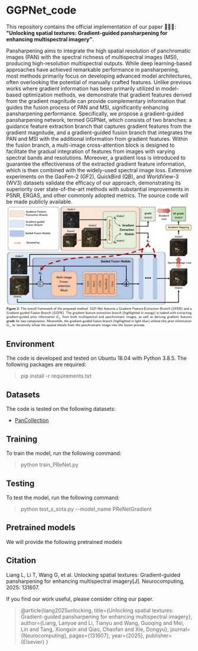 # GGPNet_code
This repository contains the official implementation of our paper 🚀🚀🚀:  
**"Unlocking spatial textures: Gradient-guided pansharpening for enhancing multispectral imagery"**.

Pansharpening aims to integrate the high spatial resolution of panchromatic images (PAN) with the spectral richness of multispectral images (MSI), producing high-resolution multispectral outputs. While deep learning-based approaches have achieved remarkable performance in pansharpening, most methods primarily focus on developing advanced model architectures, often overlooking the potential of manually crafted features. Unlike previous works where gradient information has been primarily utilized in model-based optimization methods, we demonstrate that gradient features derived from the gradient magnitude can provide complementary information that guides the fusion process of PAN and MSI, significantly enhancing pansharpening performance. Specifically, we propose a gradient-guided pansharpening network, termed GGPNet, which consists of two branches: a guidance feature extraction branch that captures gradient features from the gradient magnitude, and a gradient-guided fusion branch that integrates the PAN and MSI with the additional information from gradient features. Within the fusion branch, a multi-image cross-attention block is designed to facilitate the gradual integration of features from images with varying spectral bands and resolutions. Moreover, a gradient loss is introduced to guarantee the effectiveness of the extracted gradient feature information, which is then combined with the widely-used spectral image loss. Extensive experiments on the GaoFen-2 (GF2), QuickBird (QB), and WorldView-3 (WV3) datasets validate the efficacy of our approach, demonstrating its superiority over state-of-the-art methods with substantial improvements in PSNR, ERGAS, and other commonly adopted metrics. The source code will be made publicly available.
![alt text](image.png)

## Environment
The code is developed and tested on Ubuntu 18.04 with Python 3.8.5. The following packages are required:
> pip install -r requirements.txt

## Datasets
The code is tested on the following datasets:
- [PanCollection](https://github.com/liangjiandeng/PanCollection)

## Training
To train the model, run the following command:
> python train_PReNet.py

## Testing
To test the model, run the following command:
> python test_s_sota.py --model_name PReNetGradient

## Pretrained models
We will provide the following pretrained models

## Citation
Liang L, Li T, Wang G, et al. Unlocking spatial textures: Gradient-guided pansharpening for enhancing multispectral imagery[J]. Neurocomputing, 2025: 131607.

If you find our work useful, please consider citing our paper.
> @article{liang2025unlocking,
  title={Unlocking spatial textures: Gradient-guided pansharpening for enhancing multispectral imagery},
  author={Liang, Lanyue and Li, Tianyu and Wang, Guoqing and Mei, Lin and Tang, Xiongxin and Qiao, Chaofan and Xie, Dongyu},
  journal={Neurocomputing},
  pages={131607},
  year={2025},
  publisher={Elsevier}
}
